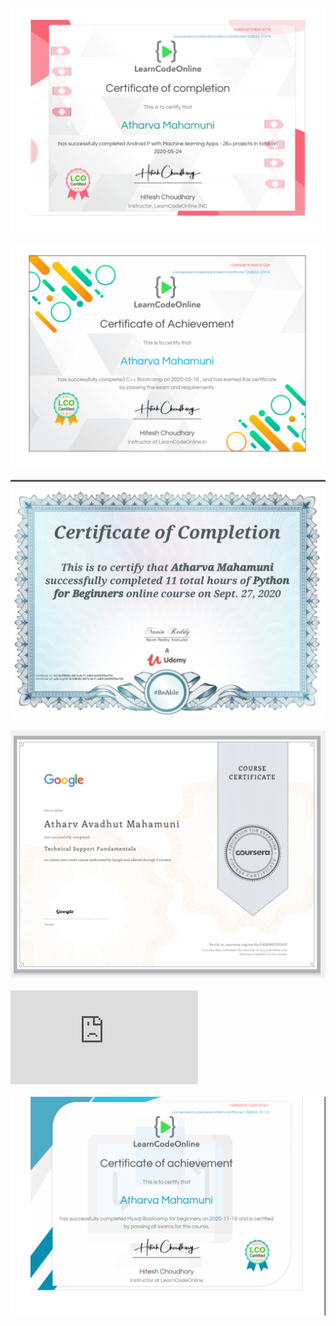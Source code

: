 ![Android Bootcamp with ML kit](https://github.com/AtharvaMahamuni/My-Certificates/blob/main/Courses/technical/LCO_Android.png)
<br/><br/>
![C++ Bootcamp](https://github.com/AtharvaMahamuni/My-Certificates/blob/main/Courses/technical/LCO_CPP_bootcamp.png)
<br/><br/>
![Python Course](https://github.com/AtharvaMahamuni/My-Certificates/blob/main/Courses/technical/pythonUdemy.png)
<br/><br/>
![Google Tchnical support fundamentals](https://github.com/AtharvaMahamuni/My-Certificates/blob/main/Courses/technical/Coursera_Google_tech_supp_fundamental.jpeg)
<br/><br/>
<object data="https://github.com/AtharvaMahamuni/My-Certificates/blob/main/Courses/technical/Coursera%20HTML.pdf" type="application/pdf" width="700px" height="700px">
    <embed src="https://github.com/AtharvaMahamuni/My-Certificates/blob/main/Courses/technical/Coursera%20HTML.pdf">
    </embed>
</object>
<br/><br/>
![MySQL Bootcamp Learncodeonline.in](https://github.com/AtharvaMahamuni/My-Certificates/blob/main/Courses/technical/MySQL%20certificate.png)
